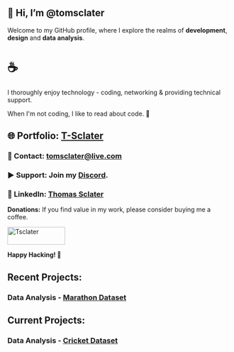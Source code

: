 ## 👋 Hi, I’m @tomsclater
Welcome to my GitHub profile, where I explore the realms of **development**, **design** and **data analysis**.

# ☕
I thoroughly enjoy technology - coding, networking & providing technical support.

When I'm not coding, I like to read about code. 📖

## 🌐 Portfolio: [T-Sclater](https://t-sclater.vercel.app/)
### 📧 Contact: tomsclater@live.com 

### ▶ Support: Join my [Discord](https://discord.gg/J9kVfvAYeH). 
### 💼 LinkedIn: [Thomas Sclater](https://linkedin.com/in/tomsclater/)

__Donations:__
If you find value in my work, please consider buying me a coffee.
<p><a href="https://www.buymeacoffee.com/tsclater" target="_blank"> <img  src="https://www.buymeacoffee.com/assets/img/guidelines/download-assets-sm-1.svg" height="40" width="130" alt="Tsclater" ></img></a></p>


**Happy Hacking! 🚀**

## Recent Projects: 
### Data Analysis - [Marathon Dataset](https://github.com/tomsclater/marathon-dataset)

## Current Projects: 
### Data Analysis - [Cricket Dataset](https://github.com/tomsclater/cricket-dataset)



